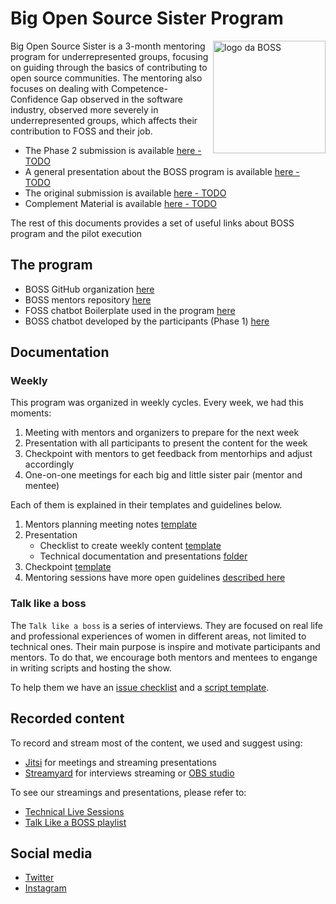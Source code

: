 # Big Open Source Sister Program

<img align = 'right' alt = "logo da BOSS" src="https://raw.githubusercontent.com/BOSS-BigOpenSourceSister/BigSister/submission-phase2/identidade_visual/logo-nome-quadrada.png" width = "180"/>

Big Open Source Sister is a 3-month mentoring program for underrepresented groups, focusing on guiding through the basics of contributing to open source communities. The mentoring also focuses on dealing with Competence-Confidence Gap observed in the software industry, observed more severely in underrepresented groups, which affects their contribution to FOSS and their job. 

- The Phase 2 submission is available [here - TODO]()
- A general presentation about the BOSS program is available [here - TODO]()
- The original submission is available [here - TODO]()
- Complement Material is available [here - TODO]()

The rest of this documents provides a set of useful links about BOSS program and the pilot execution 


## The program


- BOSS GitHub organization [here](https://github.com/BOSS-BigOpenSourceSister)
- BOSS mentors repository [here]( https://github.com/BOSS-BigOpenSourceSister/BigSister)
- FOSS chatbot Boilerplate used in the program [here](https://github.com/lappis-unb/rasa-ptbr-boilerplate)
- BOSS chatbot developed by the participants (Phase 1) [here](https://github.com/BOSS-BigOpenSourceSister/bot-da-boss)

##  Documentation

### Weekly

This program was organized in weekly cycles. Every week, we had this moments:
1. Meeting with mentors and organizers to prepare for the next week
1. Presentation with all participants to present the content for the week
1. Checkpoint with mentors to get feedback from mentorhips and adjust accordingly
1. One-on-one meetings for each big and little sister pair (mentor and mentee)

Each of them is explained in their templates and guidelines below.

1. Mentors planning meeting notes [template](https://github.com/BOSS-BigOpenSourceSister/BigSister/blob/main/.github/ISSUE_TEMPLATE/-reuni-o--ata.md)
1. Presentation
    - Checklist to create weekly content [template](https://github.com/BOSS-BigOpenSourceSister/BigSister/blob/main/.github/ISSUE_TEMPLATE/-conte-do---tema-aqui-.md)
    - Technical documentation and presentations [folder](https://github.com/BOSS-BigOpenSourceSister/BigSister/tree/main/docs/conteudos)
1. Checkpoint [template](https://github.com/BOSS-BigOpenSourceSister/BigSister/blob/main/.github/ISSUE_TEMPLATE/-checkpoint--dd-mm-aaaa.md)
1. Mentoring sessions have more open guidelines [described here](https://github.com/BOSS-BigOpenSourceSister/BigSister/blob/main/mentoria/guia_para_mentoras.md)

### Talk like a boss

The `Talk like a boss` is a series of interviews. They are focused on real life and professional experiences of women in different areas, not limited to technical ones.
Their main purpose is inspire and motivate participants and mentors. To do that, we encourage both mentors and mentees to engange in writing scripts and hosting the show.

To help them we have an [issue checklist](https://github.com/BOSS-BigOpenSourceSister/BigSister/blob/main/.github/ISSUE_TEMPLATE/talk_like_a_boss.md) and a [script template](https://github.com/BOSS-BigOpenSourceSister/BigSister/tree/main/talk_like_a_boss/template_roteiro_entrevistas.md).


## Recorded content

To record and stream most of the content, we used and suggest using:
- [Jitsi](https://meet.jit.si/) for meetings and streaming presentations
- [Streamyard](https://streamyard.com/) for interviews streaming or [OBS studio](https://obsproject.com/)

To see our streamings and presentations, please refer to:
- [Technical Live Sessions](https://www.youtube.com/watch?v=opdGyOUScP8&list=PLFFHHqnY3q2EonAhF5KeIZFPNM40mnmJl)
- [Talk Like  a BOSS playlist](https://www.youtube.com/watch?v=VLYOrJexZGI&list=PLFFHHqnY3q2FLjtGKYuI-V-z9u7jzBOb_)


## Social media

- [Twitter](https://twitter.com/opensourcesis)
- [Instagram](https://www.instagram.com/open.source.sister/)
